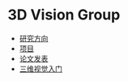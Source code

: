# 3D Vision Group

- [研究方向](3dv_fields.md)
- [项目](projects.md)
- [论文发表](publications.md)
- [三维视觉入门](intro.md)


